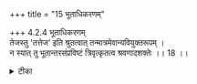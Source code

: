 +++
title = "15 भूताधिकरणम्"

+++
4.2.4 भूताधिकरणम्  
तेजस्तु 'तत्तेज' इति श्रुतत्वात् तन्मात्रमेवान्यवियुक्तरूपम् ।  
न स्यात् तु भूतान्तरसंप्रविष्टं त्रिवृत्कृतत्व श्रवणादशक्तेः ।। 18 ।।

<details><summary>टीका</summary>

4.2.4 भूताधिकरणम् The prima facie view is : in the text प्राण reaches the fire it is stated that प्राण reaches only fire. This view is not correct. it is because according to triplication theory earth, water and fire are combined with one another and so each one of these consists of the other two elements. Hence प्राण reaches the fire associated with other elements too. It is to be noted that each element individualy is not capable of producing any effect. Notes : 1. छान्द् Up., VI.viii.6.
</details>

